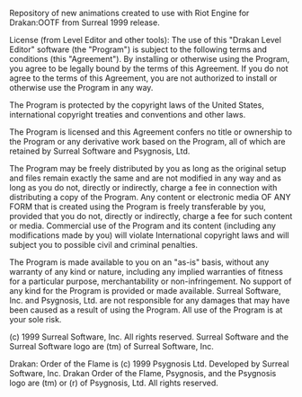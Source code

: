 Repository of new animations created to use with Riot Engine for Drakan:OOTF from Surreal 1999 release.

License (from Level Editor and other tools):
The use of this "Drakan Level Editor" software (the "Program") is subject to the following terms and conditions (this "Agreement").  By installing or otherwise using the Program, you agree to be legally bound by the terms of this Agreement.  If you do not agree to the terms of this Agreement, you are not authorized to install or otherwise use the Program in any way.

The Program is protected by the copyright laws of the United States, international copyright treaties and conventions and other laws.

The Program is licensed and this Agreement confers no title or ownership to the Program or any derivative work based on the Program, all of which are retained by Surreal Software and Psygnosis, Ltd.

The Program may be freely distributed by you as long as the original setup and files remain exactly the same and are not modified in any way and as long as you do not, directly or indirectly, charge a fee in connection with distributing a copy of the Program.  Any content or electronic media OF ANY FORM that is created using the Program is freely transferable by you, provided that you do not, directly or indirectly, charge a fee for such content or media.  Commercial use of the Program and its content (including any modifications made by you) will violate International copyright laws and will subject you to possible civil and criminal penalties.

The Program is made available to you on an "as-is" basis, without any warranty of any kind or nature, including any implied warranties of fitness for a particular purpose, merchantability or non-infringement.  No support of any kind for the Program is provided or made available.
Surreal Software, Inc. and Psygnosis, Ltd. are not responsible for any damages
that may have been caused as a result of using the Program.  All use
of the Program is at your sole risk.

(c) 1999 Surreal Software, Inc.  All rights reserved.  Surreal Software and the Surreal Software logo are (tm) of Surreal Software, Inc.

Drakan: Order of the Flame is (c) 1999 Psygnosis Ltd.  Developed by Surreal Software, Inc.  Drakan Order of the Flame, Psygnosis, and the Psygnosis logo are (tm) or (r) of Psygnosis, Ltd.  All rights reserved.
